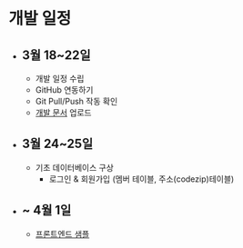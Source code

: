 # 개발 일정
- ## 3월 18~22일
    - 개발 일정 수립
    - GitHub 연동하기
    - Git Pull/Push 작동 확인
    - [개발 문서](https://github.com/wnsgudchl0302/HandWork_Project_2021/tree/master/DevDoc) 업로드

- ## 3월 24~25일
    - 기초 데이터베이스 구상
        - 로그인 & 회원가입 (멤버 테이블, 주소(codezip)테이블)

- ## ~ 4월 1일

    - [프론트엔드 샘플](https://wnsgudchl0302.github.io/HandWork_Project_2021/HandWork_Project_2021/WebContent/)

